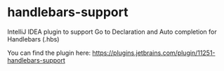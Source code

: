 # handlebars-support
IntelliJ IDEA plugin to support Go to Declaration and Auto completion for Handlebars (.hbs)

You can find the plugin here: https://plugins.jetbrains.com/plugin/11251-handlebars-support
